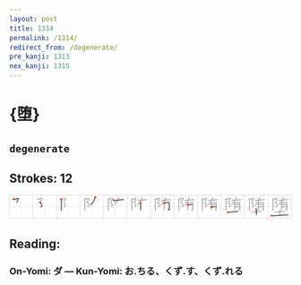 ```yaml
---
layout: post
title: 1314
permalink: /1314/
redirect_from: /degenerate/
pre_kanji: 1313
nex_kanji: 1315
---
```


# {堕}

## `degenerate`

## Strokes: 12

<div class="stroke"><img src="../images/E5A095.png" /></div>

## Reading:

### On-Yomi: ダ &mdash; Kun-Yomi: お.ちる、くず.す、くず.れる
